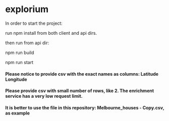 # explorium

In order to start the project:

run npm install from both client and api dirs.

then run from api dir:

npm run build

npm run start

#### Please notice to provide csv with the exact names as columns: Latitude	Longitude

#### Please provide csv with small number of rows, like 2. The enrichment service has a very low request limit.

#### It is better to use the file in this repository: Melbourne_houses - Copy.csv, as example
